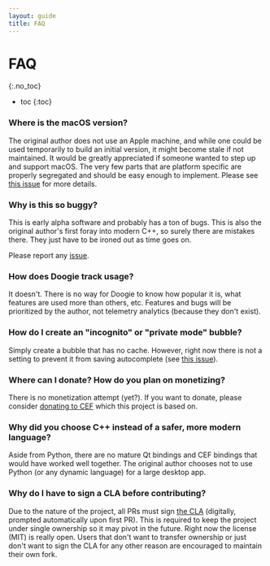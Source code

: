 ```yaml
---
layout: guide
title: FAQ
---
```



# FAQ
{:.no_toc}

* toc
{:toc}

### Where is the macOS version?

The original author does not use an Apple machine, and while one could be used temporarily to build an initial version,
it might become stale if not maintained. It would be greatly appreciated if someone wanted to step up and support macOS.
The very few parts that are platform specific are properly segregated and should be easy enough to implement. Please see
[this issue](https://github.com/cretz/doogie/issues/19) for more details.

### Why is this so buggy?

This is early alpha software and probably has a ton of bugs. This is also the original author's first foray into modern
C++, so surely there are mistakes there. They just have to be ironed out as time goes on.

Please report any [issue](develop#issues).

### How does Doogie track usage?

It doesn't. There is no way for Doogie to know how popular it is, what features are used more than others, etc. Features
and bugs will be prioritized by the author, not telemetry analytics (because they don't exist).

### How do I create an "incognito" or "private mode" bubble?

Simply create a bubble that has no cache. However, right now there is not a setting to prevent it from saving
autocomplete (see [this issue](https://github.com/cretz/doogie/issues/13)).

### Where can I donate? How do you plan on monetizing?

There is no monetization attempt (yet?). If you want to donate, please consider
[donating to CEF](http://www.magpcss.org/ceforum/donate.php) which this project is based on.

### Why did you choose C++ instead of a safer, more modern language?

Aside from Python, there are no mature Qt bindings and CEF bindings that would have worked well together. The original
author chooses not to use Python (or any dynamic language) for a large desktop app.

### Why do I have to sign a CLA before contributing?

Due to the nature of the project, all PRs must sign
[the CLA](https://gist.github.com/cretz/b71be6e4a65be629516405a7d21c5dd9) (digitally, prompted automatically upon first
PR). This is required to keep the project under single ownership so it may pivot in the future. Right now the license
(MIT) is really open. Users that don't want to transfer ownership or just don't want to sign the CLA for any other
reason are encouraged to maintain their own fork.